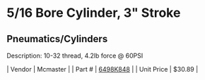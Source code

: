 # 5/16 Bore Cylinder, 3" Stroke
## Pneumatics/Cylinders
Description: 	10-32 thread, 4.2lb force @ 60PSI 

| Vendor | Mcmaster | 
| Part # | [6498K848](http://www.mcmaster.com/) | 
| Unit Price | $30.89 | 
